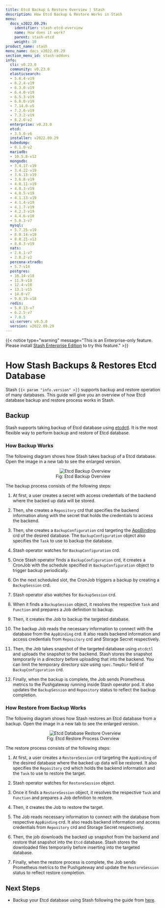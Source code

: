 ```yaml
---
title: Etcd Backup & Restore Overview | Stash
description: How Etcd Backup & Restore Works in Stash
menu:
  docs_v2022.09.29:
    identifier: stash-etcd-overview
    name: How does it work?
    parent: stash-etcd
    weight: 10
product_name: stash
menu_name: docs_v2022.09.29
section_menu_id: stash-addons
info:
  cli: v0.23.0
  community: v0.23.0
  elasticsearch:
  - 5.6.4-v19
  - 6.2.4-v19
  - 6.3.0-v19
  - 6.4.0-v19
  - 6.5.3-v19
  - 6.8.0-v19
  - 7.14.0-v5
  - 7.2.0-v19
  - 7.3.2-v19
  - 8.2.0-v2
  enterprise: v0.23.0
  etcd:
  - 3.5.0-v6
  installer: v2022.09.29
  kubedump:
  - 0.1.0-v2
  mariadb:
  - 10.5.8-v12
  mongodb:
  - 3.4.17-v19
  - 3.4.22-v19
  - 3.6.13-v19
  - 3.6.8-v19
  - 4.0.11-v19
  - 4.0.3-v19
  - 4.0.5-v19
  - 4.1.13-v19
  - 4.1.4-v19
  - 4.1.7-v19
  - 4.2.3-v19
  - 4.4.6-v10
  - 5.0.3-v7
  mysql:
  - 5.7.25-v19
  - 8.0.14-v19
  - 8.0.21-v13
  - 8.0.3-v19
  nats:
  - 2.6.1-v7
  - 2.8.2-v2
  percona-xtradb:
  - 5.7-v14
  postgres:
  - 10.14-v18
  - 11.9-v18
  - 12.4-v18
  - 13.1-v15
  - 14.0-v7
  - 9.6.19-v18
  redis:
  - 5.0.13-v7
  - 6.2.5-v7
  - 7.0.5
  ui-server: v0.5.0
  version: v2022.09.29
---
```


{{< notice type="warning" message="This is an Enterprise-only feature. Please install [Stash Enterprise Edition](/docs/v2022.09.29/setup/install/enterprise/) to try this feature." >}}

# How Stash Backups & Restores Etcd Database

Stash `{{< param "info.version" >}}` supports backup and restore operation of many databases. This guide will give you an overview of how Etcd database backup and restore process works in Stash.

## Backup

Stash supports taking backup of Etcd database using [etcdctl](https://github.com/etcd-io/etcd/tree/main/etcdctl). It is the most flexible way to perform backup and restore of Etcd database.

### How Backup Works

The following diagram shows how Stash takes backup of a Etcd database. Open the image in a new tab to see the enlarged version.

<figure align="center">
  <img alt="Etcd Backup Overview" src="/docs/v2022.09.29/addons/etcd/overview/images/etcd-backup.svg">
  <figcaption align="center">Fig: Etcd Backup Overview</figcaption>
</figure>

The backup process consists of the following steps:

1. At first, a user creates a secret with access credentials of the backend where the backed up data will be stored.

2. Then, she creates a `Repository` crd that specifies the backend information along with the secret that holds the credentials to access the backend.

3. Then, she creates a `BackupConfiguration` crd targeting the [AppBinding](/docs/v2022.09.29/concepts/crds/appbinding/) crd of the desired database. The `BackupConfiguration` object also specifies the `Task` to use to backup the database.

4. Stash operator watches for `BackupConfiguration` crd.

5. Once Stash operator finds a `BackupConfiguration` crd, it creates a CronJob with the schedule specified in `BackupConfiguration` object to trigger backup periodically.

6. On the next scheduled slot, the CronJob triggers a backup by creating a `BackupSession` crd.

7. Stash operator also watches for `BackupSession` crd.

8. When it finds a `BackupSession` object, it resolves the respective `Task` and `Function` and prepares a Job definition to backup.

9. Then, it creates the Job to backup the targeted database.

10. The backup Job reads the necessary information to connect with the database from the `AppBinding` crd. It also reads backend information and access credentials from `Repository` crd and Storage Secret respectively.

11. Then, the Job takes snapshot of the targeted database using `etcdctl` and uploads the snapshot to the backend. Stash stores the snapshot temporarily in a directory before uploading that into the backend. You can limit the temporary directory size using `spec.TempDir` field of `BackupConfiguration` crd.

12. Finally, when the backup is complete, the Job sends Prometheus metrics to the Pushgateway running inside Stash operator pod. It also updates the `BackupSession` and `Repository` status to reflect the backup completion.

### How Restore from Backup Works

The following diagram shows how Stash restores an Etcd database from a backup. Open the image in a new tab to see the enlarged version.

<figure align="center">
  <img alt="Etcd Database Restore Overview" src="/docs/v2022.09.29/addons/etcd/overview/images/etcd-restore.svg">
  <figcaption align="center">Fig: Etcd Restore Process Overview</figcaption>
</figure>

The restore process consists of the following steps:

1. At first, a user creates a `RestoreSession` crd targeting the `AppBinding` of the desired database where the backed up data will be restored. It also specifies the `Repository` crd which holds the backend information and the `Task` to use to restore the target.

2. Stash operator watches for `RestoreSession` object.

3. Once it finds a `RestoreSession` object, it resolves the respective `Task` and `Function` and prepares a Job definition to restore.

4. Then, it creates the Job to restore the target.

5. The Job reads necessary information to connect with the database from respective `AppBinding` crd. It also reads backend information and access credentials from `Repository` crd and Storage Secret respectively.

6. Then, the job downloads the backed up snapshot from the backend and restore that snapshot into the `Etcd` database. Stash stores the downloaded files temporarily before inserting into the targeted database.

7. Finally, when the restore process is complete, the Job sends Prometheus metrics to the Pushgateway and update the `RestoreSession` status to reflect restore completion.

## Next Steps

- Backup your Etcd database using Stash following the guide from [here](/docs/v2022.09.29/addons/etcd/basic-auth/).
